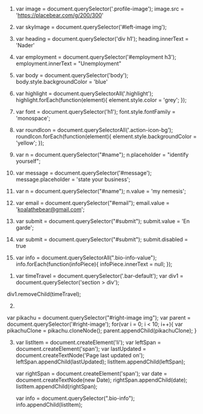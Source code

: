 1. var image = document.querySelector('.profile-image'); image.src = 'https://placebear.com/g/200/300'
2. var skyImage = document.querySelector('#left-image img');
3. var heading = document.querySelector('div h1'); heading.innerText = 'Nader'
4. var employment = document.querySelector('#employment h3'); employment.innerText = "Unemployment"
5. var body = document.querySelector('body'); body.style.backgroundColor = 'blue'
6. var highlight = document.querySelectorAll('.highlight');
   highlight.forEach(function(element){
     element.style.color = 'grey';
  });
7. var font = document.querySelector('h1');
   font.style.fontFamily = 'monospace';
8. var roundIcon = document.querySelectorAll('.action-icon-bg');
   roundIcon.forEach(function(element){
     element.style.backgroundColor = 'yellow';
    });
9. var n = document.querySelector("#name");
   n.placeholder = "identify yourself";

10. var message = document.querySelector('#message');
    message.placeholder = 'state your business';

11. var n = document.querySelector("#name");
    n.value = 'my nemesis';

12. var email = document.querySelector("#email");
    email.value = 'koalathebear@gmail.com';

13. var submit = document.querySelector("#submit");
    submit.value = 'En garde';

14. var submit = document.querySelector("#submit");
    submit.disabled = true

15. var info = document.querySelectorAll(".bio-info-value");
    info.forEach(function(infoPiece){
      infoPiece.innerText = null;
      });


<!-- part 2 ------------------------------------------------------------------------ -->

1. var timeTravel = document.querySelector('.bar-default');
  var div1 = document.querySelector('section > div');

  div1.removeChild(timeTravel);

2.
  var pikachu = document.querySelector("#right-image img");
  var parent = document.querySelector('#right-image');
   for(var i = 0; i < 10; i++){
     var pikachuClone = pikachu.cloneNode();
     parent.appendChild(pikachuClone);
   }

3. var listItem = document.createElement('li');
   var leftSpan = document.createElement('span');
   var lastUpdated = document.createTextNode('Page last updated on');
   leftSpan.appendChild(lastUpdated);
   listItem.appendChild(leftSpan);



   var rightSpan = document.createElement('span');
   var date = document.createTextNode(new Date);
   rightSpan.appendChild(date);
   listItem.appendChild(rightSpan);


   var info = document.querySelector(".bio-info");
   info.appendChild(listItem);
